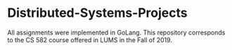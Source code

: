 # Distributed-Systems-Projects
All assignments were implemented in GoLang.
This repository corresponds to the CS 582 course offered in LUMS in the Fall of 2019.
